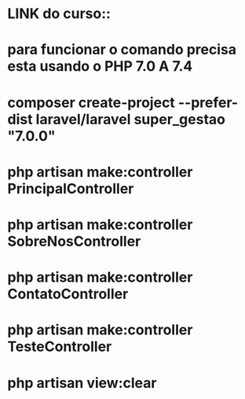 # LINK do curso:: 
# para funcionar o comando precisa esta usando o PHP 7.0 A 7.4
# composer create-project --prefer-dist laravel/laravel super_gestao "7.0.0"
# php artisan make:controller PrincipalController
# php artisan make:controller SobreNosController
# php artisan make:controller ContatoController
# php artisan make:controller TesteController
# php artisan view:clear
